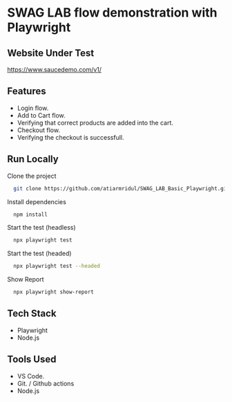 # SWAG LAB flow demonstration with Playwright

## Website Under Test
https://www.saucedemo.com/v1/

## Features

- Login flow.
- Add to Cart flow.
- Verifying that correct products are added into the cart. 
- Checkout flow.
- Verifying the checkout is successfull.

## Run Locally

Clone the project

```bash {"id":"01J7TWY4RKEYT0E8W8P4QQK3KR"}
  git clone https://github.com/atiarmridul/SWAG_LAB_Basic_Playwright.git
```

Install dependencies

```bash {"id":"01J7TWY4RKEYT0E8W8P7Q1J3BH"}
  npm install
```

Start the test (headless)

```bash {"id":"01J7TWY4RKEYT0E8W8P99KNTTW"}
  npx playwright test
```

Start the test (headed)

```bash {"id":"01J7TWY4RKEYT0E8W8P99KNTTW"}
  npx playwright test --headed
```

Show Report 

```bash {"id":"01J7TX353VH5ZPK2XEH83HJW23"}
  npx playwright show-report 
```

## Tech Stack

- Playwright
- Node.js

## Tools Used

- VS Code.
- Git. / Github actions
- Node.js



